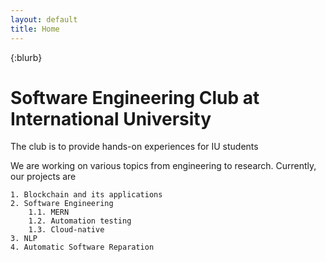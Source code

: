 ```yaml
---
layout: default
title: Home
---
```

{:blurb}
# Software Engineering Club at International University
The club is to provide hands-on experiences for IU students
	
We are working on various topics from engineering to research. Currently, our projects are

	1. Blockchain and its applications
	2. Software Engineering
		1.1. MERN
		1.2. Automation testing
		1.3. Cloud-native
	3. NLP 
	4. Automatic Software Reparation
